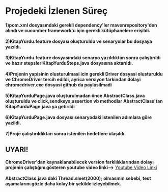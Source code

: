 # Projedeki İzlenen Süreç
**1)pom.xml dosyasındaki gerekli dependency'ler mavenrepository'den alındı ve cucumber framework'u için gerekli kütüphanelere erişildi.** <br/><br/>
**2)KitapYurdu.feature dosyası oluşturuldu ve senaryolar bu dosyaya yazıldı.** <br/><br/>
**3)KitapYurdu.feature dosyasındaki senaryo yazıldıktan sonra çalıştırıldı ve hazır stepsler KitapYurduSteps.java dosyasına aktarıldı.** <br/><br/>
**4)Projenin yapisinin olusturulmasi icin gerekli Driver dosyasi olusturuldu ve ChromeDriver tercih edildi, ayrica versiyon farkindan dolayi chromedriver.exe dosyasi github da paylasilmadi** <br/><br/>
**5)KitapYurduPage.java oluşturulmadan önce AbstractClass.java oluşturuldu ve click,sendkeys,assertion vb methodlar AbstractClass'tan KitapYurduPage.java ya getirildi** <br/><br/>
**6)KitapYurduPage.java dosyası senaryodaki istenilen adımlara göre yazildi.**<br/><br/>
**7)Proje çalıştırıldıktan sonra istenilen hedeflere ulaşıldı.**

## UYARI!
**ChromeDriver'dan kaynaklanabilecek version farklılıklarından dolayı projenin çalıştığını gösteren youtube video linki-->** [Youtube Video Linki](https://www.youtube.com/watch?v=QXCCV0c2dHw)  <br/><br/>
**AbstractClass.java daki Thread.sleet(2000); olmasının sebebi, test aşamalarını gözle daha kolay bir şekilde izleyebilmek.**

